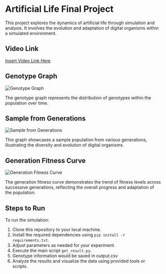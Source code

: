 # Artificial Life Final Project

This project explores the dynamics of artificial life through simulation and analysis. It involves the evolution and adaptation of digital organisms within a simulated environment.


## Video Link

[Insert Video Link Here](#)

## Genotype Graph

![Genotype Graph](genotype_graph.png)

The genotype graph represents the distribution of genotypes within the population over time.

## Sample from Generations

![Sample from Generations](sample_from_generations.png)

This graph showcases a sample population from various generations, illustrating the diversity and evolution of digital organisms.

## Generation Fitness Curve

![Generation Fitness Curve](generation_fitness_curve.png)

The generation fitness curve demonstrates the trend of fitness levels across successive generations, reflecting the overall progress and adaptation of the population.

## Steps to Run

To run the simulation:

1. Clone this repository to your local machine.
2. Install the required dependencies using `pip install -r requirements.txt`.
3. Adjust parameters as needed for your experiment.
4. Execute the main script `get_result.py`.
5. Genotype information would be saved in output.csv
6. Analyze the results and visualize the data using provided tools or scripts.
